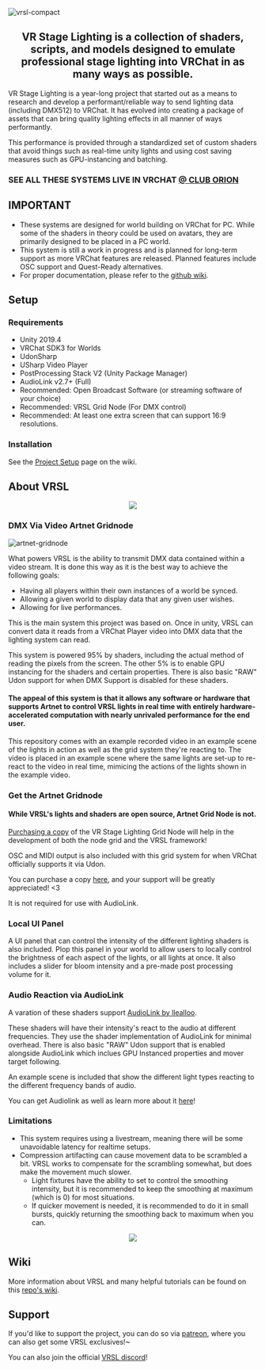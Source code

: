 ![vrsl-compact](https://user-images.githubusercontent.com/107726700/194073524-eb74f90e-2d40-440c-adea-38a5e0d4ec19.png)

<h2 align="center"> VR Stage Lighting is a collection of shaders, scripts, and models designed to emulate professional stage lighting into VRChat in as many ways as possible.</h2>

VR Stage Lighting is a year-long project that started out as a means to research and develop a performant/reliable way to send lighting data (including DMX512) to VRChat. It has evolved into creating a package of assets that can bring quality lighting effects in all manner of ways performantly.

This performance is provided through a standardized set of custom shaders that avoid things such as real-time unity lights and using cost saving measures such as GPU-instancing and batching.


### SEE ALL THESE SYSTEMS LIVE IN VRCHAT [@ CLUB ORION](https://vrchat.com/home/launch?worldId=wrld_b2d9f284-3a77-4a8a-a58e-f8427f87ba79)

## IMPORTANT
- These systems are designed for world building on VRChat for PC. While some of the shaders in theory could be used on avatars, they are primarily designed to be placed in a PC world.
- This system is still a work in progress and is planned for long-term support as more VRChat features are released. Planned features include OSC support and Quest-Ready alternatives.
- For proper documentation, please refer to the [github wiki](https://github.com/AcChosen/VR-Stage-Lighting/wiki).

## Setup

### Requirements
- Unity 2019.4
- VRChat SDK3 for Worlds
- UdonSharp
- USharp Video Player
- PostProcessing Stack V2 (Unity Package Manager)
- AudioLink v2.7+ (Full)
- Recommended: Open Broadcast Software (or streaming software of your choice)
- Recommended: VRSL Grid Node (For DMX control)
- Recommended: At least one extra screen that can support 16:9 resolutions.

### Installation

See the [Project Setup](https://github.com/AcChosen/VR-Stage-Lighting/wiki/Getting-Started:-Project-Setup) page on the wiki.

## About VRSL

<p align="center">
  <img src="https://user-images.githubusercontent.com/107726700/194073714-4685c990-a23b-474d-b2a5-beff83d9e8c8.gif">
</p>

### DMX Via Video Artnet Gridnode

![artnet-gridnode](https://user-images.githubusercontent.com/107726700/193886336-c6df8417-d0b3-464d-b5e3-c5d0df023c6c.png)

What powers VRSL is the ability to transmit DMX data contained within a video stream. It is done this way as it is the best way to achieve the following goals:

- Having all players within their own instances of a world be synced.
- Allowing a given world to display data that any given user wishes.
- Allowing for live performances.

This is the main system this project was based on. Once in unity, VRSL can convert data it reads from a VRChat Player video into DMX data that the lighting system can read.

This system is powered 95% by shaders, including the actual method of reading the pixels from the screen. The other 5% is to enable GPU instancing for the shaders and certain properties. There is also basic "RAW" Udon support for when DMX Support is disabled for these shaders.

#### The appeal of this system is that it allows any software or hardware that supports Artnet to control VRSL lights in real time with entirely hardware-accelerated computation with nearly unrivaled performance for the end user.

This repository comes with an example recorded video in an example scene of the lights in action as well as the grid system they're reacting to. The video is placed in an example scene where the same lights are set-up to re-react to the video in real time, mimicing the actions of the lights shown in the example video.

### Get the Artnet Gridnode

#### While VRSL's lights and shaders are open source, Artnet Grid Node is not.

[Purchasing a copy](https://gumroad.com/l/xYaPu) of the VR Stage Lighting Grid Node will help in the development of both the node grid and the VRSL framework!

OSC and MIDI output is also included with this grid system for when VRChat officially supports it via Udon.

You can purchase a copy [here](https://gumroad.com/l/xYaPu), and your support will be greatly appreciated! <3

It is not required for use with AudioLink.

### Local UI Panel

A UI panel that can control the intensity of the different lighting shaders is also included. Plop this panel in your world to allow users to locally control the brightness of each aspect of the lights, or all lights at once. It also includes a slider for bloom intensity and a pre-made post processing volume for it.

### Audio Reaction via AudioLink

A varation of these shaders support [AudioLink by llealloo](https://github.com/llealloo/vrc-udon-audio-link).

These shaders will have their intensity's react to the audio at different frequencies. They use the shader implementation of AudioLink for minimal overhead. There is also basic "RAW" Udon support that is enabled alongside AudioLink which inclues GPU Instanced properties and mover target following.

An example scene is included that show the different light types reacting to the different frequency bands of audio.

You can get Audiolink as well as learn more about it [here](https://github.com/llealloo/vrc-udon-audio-link)!

### Limitations

- This system requires using a livestream, meaning there will be some unavoidable latency for realtime setups.
- Compression artifacting can cause movement data to be scrambled a bit. VRSL works to compensate for the scrambling somewhat, but does make the movement much slower.
  - Light fixtures have the ability to set to control the smoothing intensity, but it is recommended to keep the smoothing at maximum (which is 0) for most situations.
  - If quicker movement is needed, it is recommended to do it in small bursts, quickly returning the smoothing back to maximum when you can.

<p align="center">
  <img src="https://user-images.githubusercontent.com/107726700/194075483-c4eb51fb-40da-4974-9820-bfb1ede75ab4.gif">
</p>

## Wiki

More information about VRSL and many helpful tutorials can be found on this [repo's wiki](https://github.com/AcChosen/VR-Stage-Lighting/wiki).

## Support

If you'd like to support the project, you can do so via [patreon](https://www.patreon.com/ac_chosen), where you can also get some VRSL exclusives!~

You can also join the official [VRSL discord](https://discord.gg/zPktZAe48r)!

